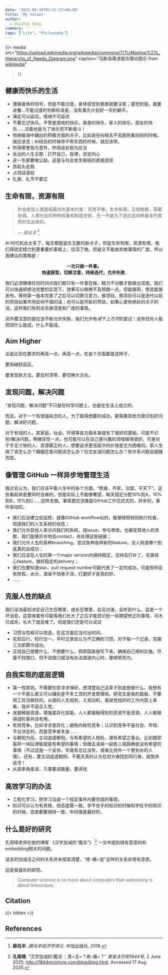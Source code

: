 ```yaml
---
date: '2025-08-10T01:41:53+08:00'
title: 'My Values'
author:
  - Shichao Song
summary: ''
tags: ["Life", "Philosophy"]
---
```


{{< media
src="https://upload.wikimedia.org/wikipedia/commons/7/7c/Maslow%27s_Hierarchy_of_Needs_Diagram.png"
caption="马斯洛需求层次理论图示 from [wikipedia](https://en.wikipedia.org/wiki/Maslow%27s_hierarchy_of_needs)"
>}}

## 健康而快乐的生活

- 遵循身体的信号，但是不能过度。身体感觉到累那就要注意；感觉到饿，就要进餐…不能过度的判断标准是，没有事先计划好一天的躺平。
- 满足可以延迟，情绪不可延迟
- 不要忘记快乐。不管是游戏的快乐，美食的快乐，家人的快乐，朋友的快乐……活着也是为了快乐而不断奋斗！
- 悦纳脑海中蹦出的积极方面的点子。比如说在纠结去不去医院看妈妈的时候，就应该去；纠结去的时候带不带东西的时候，就应该带。
- 所得荣誉皆为意外，所得成长皆为应当
- 永远的人生主题：打开自己，自律，坚定内心
- 这一生都要做公益，这是与社会发生联结的直接途径
- 昂起头走路
- 占领话语权
- 礼貌、礼节不要忘

## 生命有限，资源有限

> 你会发现人类面临着四大基本约束：东西不够，生命有限，互相依赖，需要协调。人类社会的种种现象和制度安排，无一不是为了适应这四种基本约束而衍生出来的。
>
> — <cite>薛兆丰 [^xue]</cite>

AI 时代机会太多了，每天都能诞生无数的新点子。但是生命有限，资源有限，我们得锁定精力到更重要的事情上，往深了做。但是又不能放弃做事情的广度。所以我建议的策略是：

<p style="text-align: center;"><strong>一次只做一件事。<br>快速原型，切换注意，持续迭代，允许失败.</strong></p>

我们必须确保任何时间点我们都只有一件事在做，精力不分散才能做出深度。我们可以快速把想法完整的实现下，效果可以稍微不及预期一点，但能够用，使其能够发布。等待第一版本完善了之后可以切换注意力，换项目。换项目可以是迭代以前的项目如果市场反响不错的话；也可以是开新的项目，如果心里有绝妙的点子的话。这样我们有机会去做深度和广度的事情。

另外要注意的是应该不断允许失败，我们允许有*成千上万次*的尝试！没有任何人能预测什么能成，什么不能成。

## Aim Higher

总是比现在要求的再高一点，再高一点，在各个方面都是这样子。

要突破舒适区。

要发现新方法，要及时清零，要切换大方向。

## 发现问题，解决问题

“发现问题，解决问题”不只是在科学问题上，也是在生活上成立的。

而且，对于一个有很强执念的人，为了取得想要的成功，更需要其他方面识别好问题，解决好问题。

对于有钱的人，其家庭，社会，环境等各方面本身就有了很好的基础，可能不识别/解决问题，稍微任性一点，也可能可以在自己感兴趣的领域做得很好。可是对于手无寸铁的人，资源匮乏的人，想要追求更高层次的价值是尤为困难的。家人生病了该怎么办？婚姻恋爱问题该怎么办？社交友谊问题怎么办？有许多问题会接踵而至。

## 像管理 GitHub 一样异步地管理生活

我过去认为，我们应该平衡人生中的各个方面。“修身，齐家，治国，平天下”。这些看起来是要同时去做的。但是实际上不能够奢望，每天固定分配10%到A，10%到B，10%到C……这样去做。事情更应该像是GitHub工作范式式的，异步的，事件驱动的。

- 我们应该建立些监控，就像GitHub workflow似的，能够按照规则执行检查，知道我们的人生系统的状态；
- 我们允许其他人来访问我们的系统，提issue，参与修改，也接受其他人的贡献，我们能够异步地去contact，去处理这些链接；
- 我们允许人生的各种branching，尝试各种各样新的feature，没人知道哪个到底真的会成功；
- 我们应该在人生的某一个major version内保持稳定，坚持去打补丁，完善核心feature，做好稳定的delivery；
- 我们也要知道star，pull request number可能代表了一定的成功，可是照样会有掺假，水分，酒香不怕巷子深，打磨好才是真的好。
- ......

## 克服人性的缺点

我们没法最初决定自己生在哪里，成长在哪里，会见过谁，会听到什么，这是一个坏消息。这意味着有可能等我们长大了之后才能意识到一些期望修正的事情，可木已成舟，长大了就变难了。但是我们还是可以试试

- 习惯与性格可以改造，在这方面应当付出时间。
- 先知后行，知行合一。平时记录自认为不正确的习惯。对于每一个记录，克服三次即算作成功。
- 正视自己想要什么，不想要什么，把原因直接写下来，确保自己顺利实施。尽量不找借口，但不说借口就没有办法顺遂内心时，便顺势而为。

## 自我实现的底层逻辑

- 第一性原则。不需要刻意寻求保研，想清楚自己这辈子到底想做什么。我想有一个不那么累又可以赚到差不多工资的开发管理岗。研究生是我的跳板，不要把工具当做目的。从我的人生规划，入党动机，基层党组织的工作内容上来看，我并不适合入党。
- 发掘稀缺资源，增强差异化技能。人人都接触得到的资源不是资源，人人都做得成的事并没有用。
- 有效竞争。比如寻求差异化；避免内耗性竞争；认识到竞争不是社会、市场、平台决定的，而是竞争者本身……
- 与朝阳为伍，主动追逐朝阳。与有希望的人相处，谋有希望之事业。比如跟郭振邦一块玩滑板就是有希望的事情；但跟孟凌昊一起练三级跳确是没有希望的事情（不过这是一个妥协，毕竟有总比没有，或者比另外一个更划水的人强）。还有，要主动追逐朝阳，不要天真的认为在财大难找到同行者，就放弃追寻！
- 从效率角度说，凡事要讲数量，要讲钱

## 高效学习的办法

- 工程化学习。把学习当成一个规定事件内要完成的事情。
- 知识可以认为有贵贱，但态度需一致。学不在乎的知识的时候和学在乎的知识的时候，态度都要保持一致，中间值是最好的。

## 什么是好的研究

孔雨晴老师在她的博客 《汉字加减的“魔法”》 [^kong] 一文中提到很有意思的和embedding相关的问题。

语言的加减法之间的关系并未探索清楚，“疼-痛=宠”这样的关系非常有意思。

这是我喜欢的研究。

> Computer science is no more about computers than astronomy is about telescopes.

## Citation

{{< bibtex >}}

## References

[^xue]: **薛兆丰.** *薛兆丰经济学讲义*. 中信出版社, 2018.

[^kong]: **孔雨晴**. “汉字加减的‘魔法’：青+玉=？疼-痛=？” *麦金太尔街1844号*, 2 June 2025, http://1844mcintyre.com/blog/blog.html. Accessed 17 Aug. 2025.
